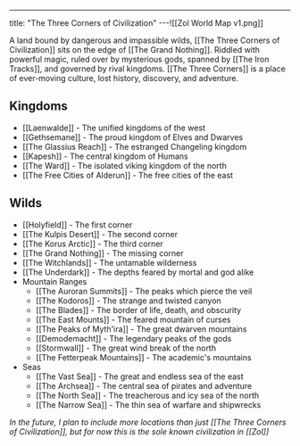 ---
title: "The Three Corners of Civilization"
---![[Zol World Map v1.png]]

A land bound by dangerous and impassible wilds, [[The Three Corners of Civilization]] sits on the edge of [[The Grand Nothing]]. Riddled with powerful magic, ruled over by mysterious gods, spanned by [[The Iron Tracks]], and governed by rival kingdoms. [[The Three Corners]] is a place of ever-moving culture, lost history, discovery, and adventure. 

## Kingdoms
- [[Laenwalde]] - The unified kingdoms of the west
- [[Gethsemane]] - The proud kingdom of Elves and Dwarves
- [[The Glassius Reach]] - The estranged Changeling kingdom
- [[Kapesh]] - The central kingdom of Humans
- [[The Ward]] - The isolated viking kingdom of the north
- [[The Free Cities of Alderun]] - The free cities of the east

## Wilds
- [[Holyfield]] - The first corner
- [[The Kulpis Desert]] - The second corner
- [[The Korus Arctic]] - The third corner
- [[The Grand Nothing]] - The missing corner
- [[The Witchlands]] - The untamable wilderness
- [[The Underdark]] - The depths feared by mortal and god alike
- Mountain Ranges
	- [[The Auroran Summits]] - The peaks which pierce the veil
	- [[The Kodoros]] - The strange and twisted canyon
	- [[The Blades]] - The border of life, death, and obscurity
	- [[The East Mounts]] - The feared mountain of curses
	- [[The Peaks of Myth'ira]] - The great dwarven mountains
	- [[Demodemacht]] - The legendary peaks of the gods
	- [[Stormwall]] - The great wind break of the north
	- [[The Fetterpeak Mountains]] - The academic's mountains
- Seas
	- [[The Vast Sea]] - The great and endless sea of the east
	- [[The Archsea]] - The central sea of pirates and adventure
	- [[The North Sea]] - The treacherous and icy sea of the north
	- [[The Narrow Sea]] - The thin sea of warfare and shipwrecks


*In the future, I plan to include more locations than just [[The Three Corners of Civilization]], but for now this is the sole known civilization in [[Zol]]*